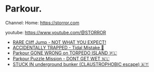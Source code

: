 # Parkour.
Channel:
Home: https://storror.com

youtube: https://www.youtube.com/@STORROR
- [RARE Cliff Jump - NOT WHAT YOU EXPECT!](https://youtu.be/Oj1CRPgiVkQ)
- [ACCIDENTALLY TRAPPED - Tidal Mistake 🌊](https://youtu.be/pTfXUlO9ndk)
- [Parkour GONE WRONG on TORPEDO ISLAND 🇵🇱](https://youtu.be/u0RlXRQqelQ)
- [Parkour Puzzle Mission - DONT GET WET 🇳🇱](https://youtu.be/XI1aEPRmm-I)
- [STUCK IN underground bunker (CLAUSTROPHOBIC escape) 🇦🇹](https://youtu.be/sGA2jgIwmSY)
